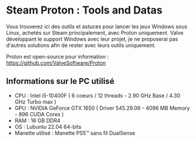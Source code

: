 # Steam Proton : Tools and Datas

Vous trouverez ici des outils et astuces pour lancer les jeux Windows sous Linux, achetés sur Steam principalement, avec Proton uniquement.
Valve développant le support Windows avec leur projet, je ne proposerai pas d'autres solutions afin de rester avec leurs outils uniquement.

Proton est open-source pour information : https://github.com/ValveSoftware/Proton

## Informations sur le PC utilisé

- CPU : Intel i5-10400F ( 6 coeurs / 12 threads - 2.90 GHz Base / 4.30 GHz Turbo max )
- GPU : NVIDIA GeForce GTX 1650 ( Driver 545.29.06 - 4096 MB Memory - 896 CUDA Cores )
- RAM : 16 GB DDR4
- OS : Lubuntu 22.04 64-bits
- Manette utilisé : Manette PS5™ sans fil DualSense

